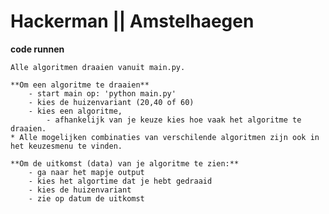 # Hackerman || Amstelhaegen

**code runnen**

    Alle algoritmen draaien vanuit main.py.
    
    **Om een algoritme te draaien**
        - start main op: 'python main.py'
        - kies de huizenvariant (20,40 of 60)
        - kies een algoritme,
            - afhankelijk van je keuze kies hoe vaak het algoritme te draaien.
    * Alle mogelijken combinaties van verschilende algoritmen zijn ook in het keuzesmenu te vinden.
    
    **Om de uitkomst (data) van je algoritme te zien:**
        - ga naar het mapje output
        - kies het algortime dat je hebt gedraaid
        - kies de huizenvariant
        - zie op datum de uitkomst
        
    
        





    
    
    
    


